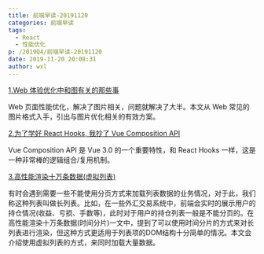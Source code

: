 ```yaml
---
title: 前端早读-20191120
categories: 前端早读
tags:
  - React
  - 性能优化
p: /2019Q4/前端早读-20191120
date: 2019-11-20 20:08:31
author: wxl
---
```


[1.Web 体验优化中和图有关的那些事](https://juejin.im/post/5dc7fb87e51d454b4213c934)

Web 页面性能优化，解决了图片相关，问题就解决了大半。本文从 Web 常见的图片格式入手，引出与图片优化相关的有效方案。

[2.为了学好 React Hooks, 我抄了 Vue Composition API](https://juejin.im/post/5dc820a3e51d4509320d084d)

Vue Composition API 是 Vue 3.0 的一个重要特性，和 React Hooks 一样，这是一种非常棒的逻辑组合/复用机制。

[3.高性能渲染十万条数据(虚拟列表)](https://juejin.im/post/5db684ddf265da4d495c40e5)

有时会遇到需要一些不能使用分页方式来加载列表数据的业务情况，对于此，我们称这种列表叫做长列表。比如，在一些外汇交易系统中，前端会实时的展示用户的持仓情况(收益、亏损、手数等)，此时对于用户的持仓列表一般是不能分页的。在高性能渲染十万条数据(时间分片)一文中，提到了可以使用时间分片的方式来对长列表进行渲染，但这种方式更适用于列表项的DOM结构十分简单的情况。本文会介绍使用虚拟列表的方式，来同时加载大量数据。
